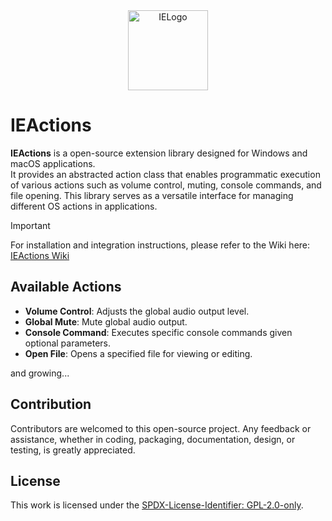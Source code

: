 <div align="center">
  <picture>
    <source media="(prefers-color-scheme: light)" srcset="https://github.com/mozahzah/IECore/raw/master/Resources/IE-Brand-Kit/IE-Logo-Alt-NoBg.png">
    <source media="(prefers-color-scheme: dark)" srcset="https://github.com/mozahzah/IECore/raw/master/Resources/IE-Brand-Kit/IE-Logo-NoBg.png">
  <img alt="IELogo" src="https://github.com/mozahzah/IECore/raw/master/Resources/IE-Brand-Kit/IE-Logo-NoBg.png" width="128">
  </picture>
</div>

# IEActions

**IEActions** is a open-source extension library designed for Windows and macOS applications.  
It provides an abstracted action class that enables programmatic execution of various actions such as volume control, muting, console commands, and file opening. This library serves as a versatile interface for managing different OS actions in applications.

> [!IMPORTANT] 
> For installation and integration instructions, please refer to the Wiki here: [IEActions Wiki](https://github.com/mozahzah/IEActions/wiki)

## Available Actions
- **Volume Control**: Adjusts the global audio output level.
- **Global Mute**: Mute global audio output.
- **Console Command**: Executes specific console commands given optional parameters.
- **Open File**: Opens a specified file for viewing or editing.  

and growing...

## Contribution
Contributors are welcomed to this open-source project. Any feedback or assistance, whether in coding, packaging, documentation, design, or testing, is greatly appreciated. 

## License
This work is licensed under the [SPDX-License-Identifier: GPL-2.0-only](./LICENSE).
